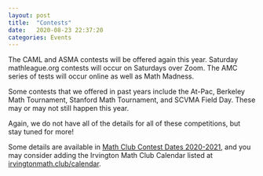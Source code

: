 ```yaml
---
layout: post
title:  "Contests"
date:   2020-08-23 22:37:20
categories: Events
---
```


The CAML and ASMA contests will be offered again this year. Saturday mathleague.org contests will occur on Saturdays over Zoom. The AMC series of tests will occur online as well as Math Madness.

Some contests that we offered in past years include the At-Pac, Berkeley Math Tournament, Stanford Math Tournament, and SCVMA Field Day. These may or may not still happen this year.

Again, we do not have all of the details for all of these competitions, but stay tuned for more!

Some details are available in [Math Club Contest Dates 2020-2021](https://docs.google.com/document/d/1ehVj0iMRoESxzUFZiQiqb0wf2EvOSqjZx1KnoG594DI/edit?usp=sharing), and you may consider adding the Irvington Math Club Calendar listed at [irvingtonmath.club/calendar](irvingtonmath.club/calendar).
